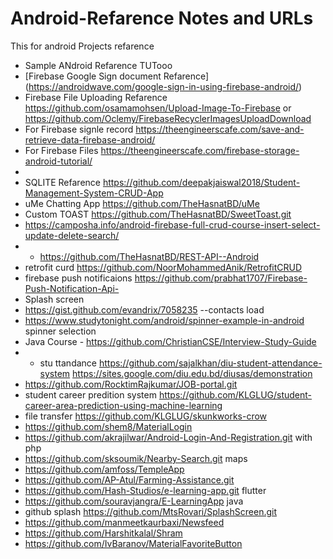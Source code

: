 # Android-Refarence Notes and URLs
This for android Projects refarence 
* Sample ANdroid Refarence TUTooo
* [Firebase Google Sign document Refarence] (https://androidwave.com/google-sign-in-using-firebase-android/)
* Firebase File Uploading Refarence https://github.com/osamamohsen/Upload-Image-To-Firebase or https://github.com/Oclemy/FirebaseRecyclerImagesUploadDownload
* For Firebase signle record https://theengineerscafe.com/save-and-retrieve-data-firebase-android/
* For Firebase Files https://theengineerscafe.com/firebase-storage-android-tutorial/
* 
* SQLITE Refarence https://github.com/deepakjaiswal2018/Student-Management-System-CRUD-App
* uMe Chatting App https://github.com/TheHasnatBD/uMe
* Custom TOAST https://github.com/TheHasnatBD/SweetToast.git
* https://camposha.info/android-firebase-full-crud-course-insert-select-update-delete-search/ 
* * https://github.com/TheHasnatBD/REST-API--Android
* retrofit curd https://github.com/NoorMohammedAnik/RetrofitCRUD
* firebase push notificaions https://github.com/prabhat1707/Firebase-Push-Notification-Api-
* Splash screen 
* https://gist.github.com/evandrix/7058235 --contacts load
* https://www.studytonight.com/android/spinner-example-in-android spinner selection
* Java Course - https://github.com/ChristianCSE/Interview-Study-Guide
* * stu ttandance https://github.com/sajalkhan/diu-student-attendance-system https://sites.google.com/diu.edu.bd/diusas/demonstration
* https://github.com/RocktimRajkumar/JOB-portal.git
* student career predition system https://github.com/KLGLUG/student-career-area-prediction-using-machine-learning
* file transfer https://github.com/KLGLUG/skunkworks-crow 
* https://github.com/shem8/MaterialLogin
* https://github.com/akrajilwar/Android-Login-And-Registration.git with php
* https://github.com/sksoumik/Nearby-Search.git maps
* https://github.com/amfoss/TempleApp 
* https://github.com/AP-Atul/Farming-Assistance.git 
* https://github.com/Hash-Studios/e-learning-app.git flutter
* https://github.com/souravjangra/E-LearningApp java
* github splash https://github.com/MtsRovari/SplashScreen.git
* https://github.com/manmeetkaurbaxi/Newsfeed
* https://github.com/Harshitkalal/Shram
* https://github.com/IvBaranov/MaterialFavoriteButton
